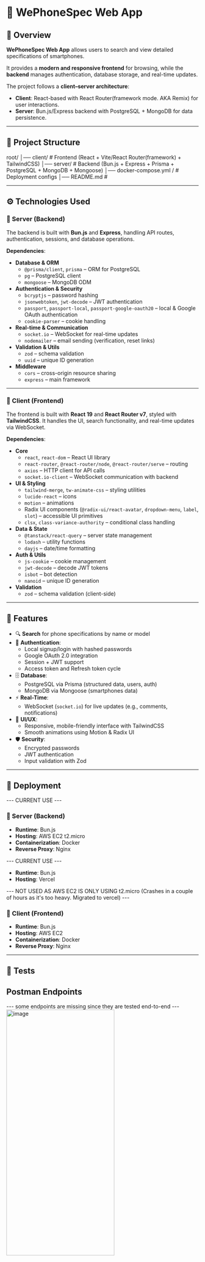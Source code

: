 # 📱 WePhoneSpec Web App

## 📖 Overview
**WePhoneSpec Web App** allows users to search and view detailed specifications of smartphones.  

It provides a **modern and responsive frontend** for browsing, while the **backend** manages authentication, database storage, and real-time updates.

The project follows a **client–server architecture**:
- **Client**: React-based with React Router(framework mode. AKA Remix) for user interactions.
- **Server**: Bun.js/Express backend with PostgreSQL + MongoDB for data persistence.

---

## 📂 Project Structure
root/
│── client/ # Frontend (React + Vite/React Router(framework) + TailwindCSS)
│── server/ # Backend (Bun.js + Express + Prisma + PostgreSQL + MongoDB + Mongoose)
│── docker-compose.yml / # Deployment configs
│── README.md # 

---

## ⚙️ Technologies Used

### 🔹 Server (Backend)
The backend is built with **Bun.js** and **Express**, handling API routes, authentication, sessions, and database operations.

**Dependencies**:
- **Database & ORM**
  - `@prisma/client`, `prisma` – ORM for PostgreSQL
  - `pg` – PostgreSQL client
  - `mongoose` – MongoDB ODM
- **Authentication & Security**
  - `bcryptjs` – password hashing
  - `jsonwebtoken`, `jwt-decode` – JWT authentication
  - `passport`, `passport-local`, `passport-google-oauth20` – local & Google OAuth authentication
  - `cookie-parser` – cookie handling
- **Real-time & Communication**
  - `socket.io` – WebSocket for real-time updates
  - `nodemailer` – email sending (verification, reset links)
- **Validation & Utils**
  - `zod` – schema validation
  - `uuid` – unique ID generation
- **Middleware**
  - `cors` – cross-origin resource sharing
  - `express` – main framework

---

### 🔹 Client (Frontend)
The frontend is built with **React 19** and **React Router v7**, styled with **TailwindCSS**. It handles the UI, search functionality, and real-time updates via WebSocket.

**Dependencies**:
- **Core**
  - `react`, `react-dom` – React UI library
  - `react-router`, `@react-router/node`, `@react-router/serve` – routing
  - `axios` – HTTP client for API calls
  - `socket.io-client` – WebSocket communication with backend
- **UI & Styling**
  - `tailwind-merge`, `tw-animate-css` – styling utilities
  - `lucide-react` – icons
  - `motion` – animations
  - Radix UI components (`@radix-ui/react-avatar`, `dropdown-menu`, `label`, `slot`) – accessible UI primitives
  - `clsx`, `class-variance-authority` – conditional class handling
- **Data & State**
  - `@tanstack/react-query` – server state management
  - `lodash` – utility functions
  - `dayjs` – date/time formatting
- **Auth & Utils**
  - `js-cookie` – cookie management
  - `jwt-decode` – decode JWT tokens
  - `isbot` – bot detection
  - `nanoid` – unique ID generation
- **Validation**
  - `zod` – schema validation (client-side)

---

## 🔑 Features
- 🔍 **Search** for phone specifications by name or model  
- 🔐 **Authentication**:
  - Local signup/login with hashed passwords
  - Google OAuth 2.0 integration
  - Session + JWT support
  - Access token and Refresh token cycle
- 🗄️ **Database**:
  - PostgreSQL via Prisma (structured data, users, auth)
  - MongoDB via Mongoose (smartphones data)
- ⚡ **Real-Time**:
  - WebSocket (`socket.io`) for live updates (e.g., comments, notifications)
- 🎨 **UI/UX**:
  - Responsive, mobile-friendly interface with TailwindCSS
  - Smooth animations using Motion & Radix UI
- 🛡️ **Security**:
  - Encrypted passwords
  - JWT authentication
  - Input validation with Zod

---

## 🚀 Deployment

--- CURRENT USE ---
### 🔹 Server (Backend)
- **Runtime**: Bun.js
- **Hosting**: AWS EC2 t2.micro
- **Containerization**: Docker  
- **Reverse Proxy**: Nginx

--- CURRENT USE ---
- **Runtime**: Bun.js
- **Hosting**: Vercel

--- NOT USED AS AWS EC2 IS ONLY USING t2.micro (Crashes in a couple of hours as it's too heavy. Migrated to vercel) ---
### 🔹 Client (Frontend)
- **Runtime**: Bun.js
- **Hosting**: AWS EC2 
- **Containerization**: Docker  
- **Reverse Proxy**: Nginx  

---

## 🧪 Tests

## Postman Endpoints
--- some endpoints are missing since they are tested end-to-end ---
<img width="283" height="644" alt="image" src="https://github.com/user-attachments/assets/1b2bf11d-cbec-4ef6-af4f-12f2c3d3a24e" />

